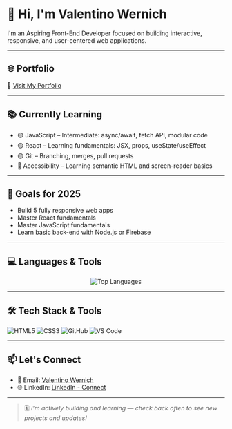 # 👋 Hi, I'm Valentino Wernich

I'm an Aspiring Front-End Developer focused on building interactive, responsive, and user-centered web applications.

---

## 🌐 Portfolio

🔗 [Visit My Portfolio](https://the-wernich.github.io/my-portfolio/)

---

## 📚 Currently Learning

- 🟡 JavaScript – Intermediate: async/await, fetch API, modular code
- 🟡 React – Learning fundamentals: JSX, props, useState/useEffect
- 🟡 Git – Branching, merges, pull requests
- 🔵 Accessibility – Learning semantic HTML and screen-reader basics

---

## 🎯 Goals for 2025

- Build 5 fully responsive web apps
- Master React fundamentals
- Master JavaScript fundamentals
- Learn basic back-end with Node.js or Firebase

---

## 💻 Languages & Tools

<p align="center">
  <img 
  src="https://github-readme-stats.vercel.app/api/top-langs/?username=the-wernich&layout=compact&theme=tokyonight" alt="Top Languages">
</p>

---

## 🛠️ Tech Stack & Tools

![HTML5](https://img.shields.io/badge/HTML5-E34F26?style=flat&logo=html5&logoColor=white)
![CSS3](https://img.shields.io/badge/CSS3-1572B6?style=flat&logo=css3&logoColor=white)
![GitHub](https://img.shields.io/badge/GitHub-181717?style=flat&logo=github&logoColor=white)
![VS Code](https://img.shields.io/badge/VS%20Code-007ACC?style=flat&logo=visual-studio-code&logoColor=white)

---

## 📫 Let's Connect

- 📧 Email: [Valentino Wernich](mailto:valentino.wernich@outlook.com)
- 🌐 LinkedIn: [LinkedIn - Connect](https://linkedin.com/in/valentino-wernich)

---

> 🗓️ _I’m actively building and learning — check back often to see new projects and updates!_
